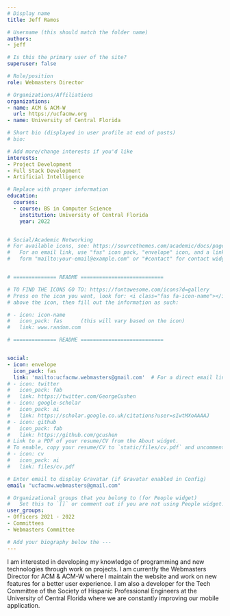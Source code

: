 ```yaml
---
# Display name
title: Jeff Ramos

# Username (this should match the folder name)
authors:
- jeff

# Is this the primary user of the site?
superuser: false

# Role/position
role: Webmasters Director

# Organizations/Affiliations
organizations:
- name: ACM & ACM-W
  url: https://ucfacmw.org
- name: University of Central Florida

# Short bio (displayed in user profile at end of posts)
# bio:

# Add more/change interests if you'd like
interests:
- Project Development
- Full Stack Development
- Artificial Intelligence

# Replace with proper information
education:
  courses:
  - course: BS in Computer Science
    institution: University of Central Florida
    year: 2022


# Social/Academic Networking
# For available icons, see: https://sourcethemes.com/academic/docs/page-builder/#icons
#   For an email link, use "fas" icon pack, "envelope" icon, and a link in the
#   form "mailto:your-email@example.com" or "#contact" for contact widget.


# ============== README ===========================

# TO FIND THE ICONS GO TO: https://fontawesome.com/icons?d=gallery
# Press on the icon you want, look for: <i class="fas fa-icon-name"></i> 
# above the icon, then fill out the information as such:

# - icon: icon-name
#   icon_pack: fas      (this will vary based on the icon)
#   link: www.random.com

# ============== README ===========================


social:
- icon: envelope
  icon_pack: fas
  link: 'mailto:ucfacmw.webmasters@gmail.com'  # For a direct email link, use "mailto:test@example.org".
# - icon: twitter
#   icon_pack: fab
#   link: https://twitter.com/GeorgeCushen
# - icon: google-scholar
#   icon_pack: ai
#   link: https://scholar.google.co.uk/citations?user=sIwtMXoAAAAJ
# - icon: github
#   icon_pack: fab
#   link: https://github.com/gcushen
# Link to a PDF of your resume/CV from the About widget.
# To enable, copy your resume/CV to `static/files/cv.pdf` and uncomment the lines below.
# - icon: cv
#   icon_pack: ai
#   link: files/cv.pdf

# Enter email to display Gravatar (if Gravatar enabled in Config)
email: "ucfacmw.webmasters@gmail.com"

# Organizational groups that you belong to (for People widget)
#   Set this to `[]` or comment out if you are not using People widget.
user_groups:
- Officers 2021 - 2022
- Committees
- Webmasters Committee

# Add your biography below the ---
---
```

I am interested in developing my knowledge of programming and new technologies through work on projects. I am currently the Webmasters Director for ACM & ACM-W where I maintain the website and work on new features for a better user experience. I am also a developer for the Tech Committee of the Society of Hispanic Professional Engineers at the University of Central Florida where we are constantly improving our mobile application.
